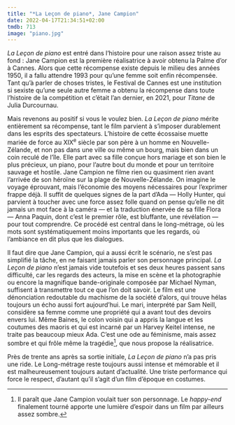 ```yaml
---
title: "*La Leçon de piano*, Jane Campion"
date: 2022-04-17T21:34:51+02:00
tmdb: 713 
image: "piano.jpg"
---
```


*La Leçon de piano* est entré dans l‘histoire pour une raison assez triste au fond : Jane Campion est la première réalisatrice à avoir obtenu la Palme d’or à Cannes. Alors que cette récompense existe depuis le milieu des années 1950, il a fallu attendre 1993 pour qu’une femme soit enfin récompensée. Tant qu’à parler de choses tristes, le Festival de Cannes est une institution si sexiste qu’une seule autre femme a obtenu la récompense dans toute l’histoire de la compétition et c’était l’an dernier, en 2021, pour *Titane* de Julia Durcournau. 

Mais revenons au positif si vous le voulez bien. *La Leçon de piano* mérite entièrement sa récompense, tant le film parvient à s’imposer durablement dans les esprits des spectateurs. L’histoire de cette écossaise muette mariée de force au XIX<sup>e</sup> siècle par son père à un homme en Nouvelle-Zélande, et non pas dans une ville ou même un bourg, mais bien dans un coin reculé de l’île. Elle part avec sa fille conçue hors mariage et son bien le plus précieux, un piano, pour l’autre bout du monde et pour un territoire sauvage et hostile. Jane Campion ne filme rien ou quasiment rien avant l’arrivée de son héroïne sur la plage de Nouvelle-Zélande. On imagine le voyage éprouvant, mais l’économie des moyens nécessaires pour l’exprimer frappe déjà. Il suffit de quelques signes de la part d’Ada — Holly Hunter, qui parvient à toucher avec une force assez folle quand on pense qu’elle ne dit jamais un mot face à la caméra — et la traduction énervée de sa fille Flora — Anna Paquin, dont c’est le premier rôle, est bluffante, une révélation — pour tout comprendre. Ce procédé est central dans le long-métrage, où les mots sont systématiquement moins importants que les regards, où l’ambiance en dit plus que les dialogues. 

Il faut dire que Jane Campion, qui a aussi écrit le scénario, ne s’est pas simplifié la tâche, en ne faisant jamais parler son personnage principal. *La Leçon de piano* n’est jamais vide toutefois et ses deux heures passent sans difficulté, car les regards des acteurs, la mise en scène et la photographie ou encore la magnifique bande-originale composée par Michael Nyman, suffisent à transmettre tout ce que l’on doit savoir. Le film est une dénonciation redoutable du machisme de la société d’alors, qui trouve hélas toujours un écho aussi fort aujourd’hui. Le mari, interprété par Sam Neill, considère sa femme comme une propriété qui a avant tout des devoirs envers lui. Même Baines, le colon voisin qui a appris la langue et les coutumes des maoris et qui est incarné par un Harvey Keitel intense, ne traite pas beaucoup mieux Ada. C’est une ode au féminisme, mais assez sombre et qui frôle même la tragédie[^1], que nous propose la réalisatrice.

Près de trente ans après sa sortie initiale, *La Leçon de piano* n’a pas pris une ride. Le Long-métrage reste toujours aussi intense et mémorable et il est malheureusement toujours autant d’actualité. Une triste performance qui force le respect, d’autant qu’il s’agit d’un film d’époque en costumes. 

[^1]: Il paraît que Jane Campion voulait tuer son personnage. Le *happy-end* finalement tourné apporte une lumière d’espoir dans un film par ailleurs assez sombre.